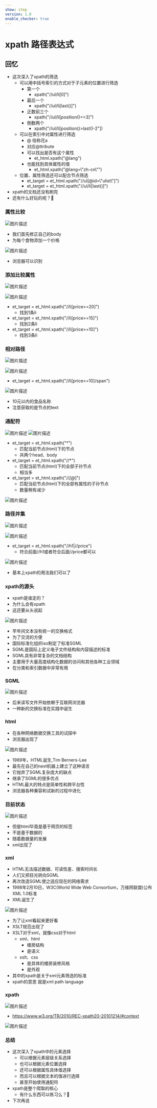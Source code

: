 ```yaml
---
show: step
version: 1.0
enable_checker: true
---
```


# xpath 路径表达式
## 回忆
- 这次深入了xpath的筛选
	- 可以用中括号索引的方式对于子元素的位置进行筛选
		- 第一个
			- xpath("//ul/li[0]")
		- 最后一个
			- xpath("//ul/li[last()]")
		-  正数前三个
			- xpath("//ul/li[position()<=3]")
		-  倒数两个
			- xpath("//ul/li[position()>last()-2"])
	- 可以在索引中对属性进行筛选
		- @ 俗称花a
		- 对应@ttribute
		- 可以找出是否有这个属性
			- et_html.xpath("@lang")
		- 也能找到具体属性的值
			- et_html.xpath("@lang=\\"zh-cn\\"") 
	- 位置、属性筛选还可以配合节点筛选
		- et_target = et_html.xpath("//ul[@id=\\"ulist\\"]")
		- et_target = et_html.xpath("//ul/li[last()]")
- xpath的文档还没有刷完
- 还有什么好玩的呢？🤔

### 属性比较

![图片描述](https://doc.shiyanlou.com/courses/uid1190679-20210902-1630566795961)

- 我们首先修正自己的body
- 为每个食物添加一个价格

![图片描述](https://doc.shiyanlou.com/courses/uid1190679-20210902-1630567652670)

- 浏览器可以识别

### 添加比较属性

![图片描述](https://doc.shiyanlou.com/courses/uid1190679-20210902-1630568001180)

![图片描述](https://doc.shiyanlou.com/courses/uid1190679-20210902-1630568053897)

- et_target = et_html.xpath("//li[price>=20]")
	- 找到1条li
- et_target = et_html.xpath("//li[price>=15]")
	- 找到2条li
- et_target = et_html.xpath("//li[price>=10]")
	- 找到3条li

### 相对路径

![图片描述](https://doc.shiyanlou.com/courses/uid1190679-20210902-1630568371007)

![图片描述](https://doc.shiyanlou.com/courses/uid1190679-20210902-1630568001180)

- et_target = et_html.xpath("//li[price<=10]/span")

![图片描述](https://doc.shiyanlou.com/courses/uid1190679-20210902-1630568509341)

- 10元以内的食品名称
- 注意获取的是节点的text

### 通配符

![图片描述](https://doc.shiyanlou.com/courses/uid1190679-20210902-1630568599049)
![图片描述](https://doc.shiyanlou.com/courses/uid1190679-20210902-1630568001180)

- et_target = et_html.xpath("*")
	- 匹配当前节点(html)下的节点
	- 共两个head、body
- et_target = et_html.xpath("//*")
	- 匹配当前节点(html)下的全部子孙节点
	- 相当多
- et_target = et_html.xpath("//*[@*]")
	- 匹配当前节点(html)下的全部有属性的子孙节点
	- 数量稍有减少

![图片描述](https://doc.shiyanlou.com/courses/uid1190679-20210902-1630568678960)

### 路径并集

![图片描述](https://doc.shiyanlou.com/courses/uid1190679-20210902-1630569224426)

![图片描述](https://doc.shiyanlou.com/courses/uid1190679-20210902-1630568001180)

- et_target = et_html.xpath("//h1|//price")
	- 符合前面//h1或者符合后面//price都可以 

![图片描述](https://doc.shiyanlou.com/courses/uid1190679-20210902-1630569244150)

- 基本上xpath的用法我们可以了

### xpath的源头

- xpath是谁定的？
- 为什么会有xpath
- 这还要从头说起

![图片描述](https://doc.shiyanlou.com/courses/uid1190679-20210902-1630569561042)

- 早年间文本没有统一的交换格式
- 为了交流的方便
- 国际标准化组织iso制定了标准SGML
- SGML是国际上定义电子文件结构和内容描述的标准
- SGML具有非常复杂的文档结构
- 主要用于大量高度结构化数据的访问和其他各种工业领域
- 在分类和索引数据中非常有用

### SGML

![图片描述](https://doc.shiyanlou.com/courses/uid1190679-20210902-1630569551704)

- 后来读写文件开始依赖于互联网浏览器
- 一种新的交换标准在实践中诞生

### html

- 在各种网络数据交换工具的试探中
- 浏览器出现了

![图片描述](https://doc.shiyanlou.com/courses/uid1190679-20210902-1630570031771)

- 1989年，HTML诞生,Tim Berners-Lee 
- 最先在自己的next机器上建立了这种语言
- 它抛弃了SGML复杂庞大的缺点
- 继承了SGML的很多优点
- HTML最大的特点是简单性和跨平台性
- 浏览器各种兼容和试新的过程中进化

### 目前状态

![图片描述](https://doc.shiyanlou.com/courses/uid1190679-20210902-1630569932502)

- 但是html毕竟是基于网页的标签
- 不是基于数据的
- 随着数据量的发展
- xml出现了 

### xml

- HTML无法描述数据、可读性差、搜索时间长
- 人们又把目光转向SGML
- 再次改造SGML使之适应现在的网络需求
- 1998年2月10日，W3C(World Wide Web Consortium，万维网联盟)公布XML 1.0标准
- XML诞生了

![图片描述](https://doc.shiyanlou.com/courses/uid1190679-20210902-1630570251257)

- 为了让xml看起来更好看
- XSLT规范出现了
- XSLT对于xml，就像css对于html
	- xml、html
		- 楼房结构
		- 是语义
	- xslt、css
		- 是具体的楼房装修风格
		- 是外观
- 其中的xpath是关于xml元素筛选的标准
- xpath的意思 就是xml path language

### xpath

![图片描述](https://doc.shiyanlou.com/courses/uid1190679-20210902-1630570677195)

- https://www.w3.org/TR/2010/REC-xpath20-20101214/#context

![图片描述](https://doc.shiyanlou.com/courses/uid1190679-20210902-1630570705394)

### 总结

- 这次深入了xpath中的元素选择
	- 可以根据元素层级关系选择
	- 也可以根据元素位置选择
	- 还可以根据属性具体值选择
	- 而且可以根据文本的值进行选择
	- 甚至开始使用通配符
- xpath是整个爬取的核心
	- 有什么东西可以练习么？🤔
- 下次再说
